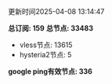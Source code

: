 更新时间2025-04-08 13:14:47

**总订阅: 159**
**总节点: 33483**
- vless节点: 13615
- hysteria2节点: 5

**google ping有效节点: 336**
